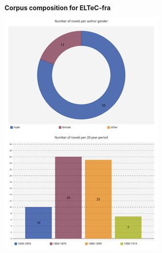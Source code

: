 ## Corpus composition for ELTeC-fra

<img src="/metadata/au-genders.svg">
<img src="/metadata/timeslots.svg">
